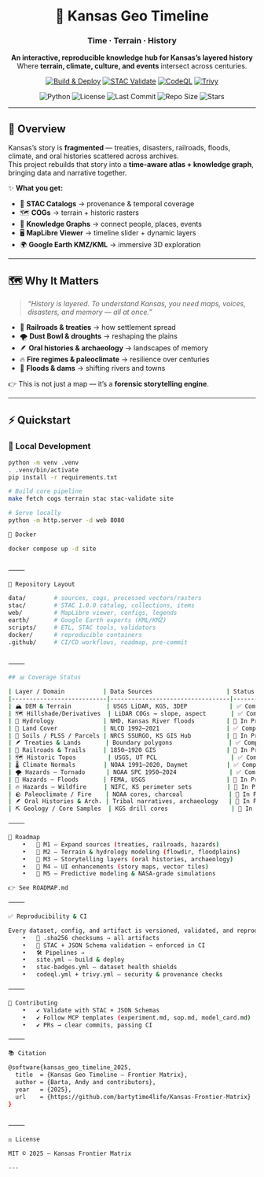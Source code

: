 
<div align="center">

# 🌾 Kansas Geo Timeline  
### **Time · Terrain · History**

**An interactive, reproducible knowledge hub for Kansas’s layered history**  
Where **terrain, climate, culture, and events** intersect across centuries.

[![Build & Deploy](https://github.com/bartytime4life/Kansas-Frontier-Matrix/actions/workflows/site.yml/badge.svg)](https://github.com/bartytime4life/Kansas-Frontier-Matrix/actions/workflows/site.yml)
[![STAC Validate](https://github.com/bartytime4life/Kansas-Frontier-Matrix/actions/workflows/stac-badges.yml/badge.svg)](https://github.com/bartytime4life/Kansas-Frontier-Matrix/actions/workflows/stac-badges.yml)
[![CodeQL](https://github.com/bartytime4life/Kansas-Frontier-Matrix/actions/workflows/codeql.yml/badge.svg)](https://github.com/bartytime4life/Kansas-Frontier-Matrix/actions/workflows/codeql.yml)
[![Trivy](https://github.com/bartytime4life/Kansas-Frontier-Matrix/actions/workflows/trivy.yml/badge.svg)](https://github.com/bartytime4life/Kansas-Frontier-Matrix/actions/workflows/trivy.yml)

![Python](https://img.shields.io/badge/python-3.10%2B-blue.svg?logo=python)
![License](https://img.shields.io/github/license/bartytime4life/Kansas-Frontier-Matrix)
![Last Commit](https://img.shields.io/github/last-commit/bartytime4life/Kansas-Frontier-Matrix)
![Repo Size](https://img.shields.io/github/repo-size/bartytime4life/Kansas-Frontier-Matrix)
![Stars](https://img.shields.io/github/stars/bartytime4life/Kansas-Frontier-Matrix?style=social)

</div>

---

## 🚀 Overview

Kansas’s story is **fragmented** — treaties, disasters, railroads, floods, climate, and oral histories scattered across archives.  
This project rebuilds that story into a **time-aware atlas + knowledge graph**, bringing data and narrative together.

✨ **What you get:**
- 📂 **STAC Catalogs** → provenance & temporal coverage  
- 🗺️ **COGs** → terrain + historic rasters  
- 🧩 **Knowledge Graphs** → connect people, places, events  
- 🖥️ **MapLibre Viewer** → timeline slider + dynamic layers  
- 🌍 **Google Earth KMZ/KML** → immersive 3D exploration  

---

## 🗺 Why It Matters

> *“History is layered. To understand Kansas, you need maps, voices, disasters, and memory — all at once.”*

- 🚂 **Railroads & treaties** → how settlement spread  
- 🌪 **Dust Bowl & droughts** → reshaping the plains  
- 🪶 **Oral histories & archaeology** → landscapes of memory  
- 🔥 **Fire regimes & paleoclimate** → resilience over centuries  
- 🌊 **Floods & dams** → shifting rivers and towns  

👉 This is not just a map — it’s a **forensic storytelling engine**.

---

## ⚡ Quickstart

### 🐍 Local Development

```bash
python -m venv .venv
. .venv/bin/activate
pip install -r requirements.txt

# Build core pipeline
make fetch cogs terrain stac stac-validate site

# Serve locally
python -m http.server -d web 8080

🐳 Docker

docker compose up -d site


⸻

📂 Repository Layout

data/        # sources, cogs, processed vectors/rasters
stac/        # STAC 1.0.0 catalog, collections, items
web/         # MapLibre viewer, configs, legends
earth/       # Google Earth exports (KML/KMZ)
scripts/     # ETL, STAC tools, validators
docker/      # reproducible containers
.github/     # CI/CD workflows, roadmap, pre-commit


⸻

## 📊 Coverage Status

| Layer / Domain           | Data Sources                     | Status              |
|---------------------------|----------------------------------|---------------------|
| 🏔 DEM & Terrain          | USGS LiDAR, KGS, 3DEP            | ✅ Complete         |
| 🗺 Hillshade/Derivatives  | LiDAR COGs → slope, aspect       | ✅ Complete         |
| 🌊 Hydrology              | NHD, Kansas River floods         | 🚧 In Progress      |
| 🌱 Land Cover             | NLCD 1992–2021                   | ✅ Complete         |
| 🧭 Soils / PLSS / Parcels | NRCS SSURGO, KS GIS Hub          | 🚧 In Progress      |
| 🪶 Treaties & Lands       | Boundary polygons                | ✅ Complete (expanding) |
| 🚂 Railroads & Trails     | 1850–1920 GIS                    | 🚧 In Progress      |
| 🗺 Historic Topos         | USGS, UT PCL                     | ✅ Complete         |
| 🌡 Climate Normals        | NOAA 1991–2020, Daymet           | ✅ Complete         |
| 🌪 Hazards — Tornado      | NOAA SPC 1950–2024               | ✅ Complete         |
| 🌊 Hazards — Floods       | FEMA, USGS                       | 🚧 In Progress      |
| 🔥 Hazards — Wildfire     | NIFC, KS perimeter sets          | 🚧 In Progress      |
| 🪨 Paleoclimate / Fire    | NOAA cores, charcoal             | 🚧 In Progress      |
| 🪶 Oral Histories & Arch. | Tribal narratives, archaeology   | 🚧 In Progress      |
| ⛏ Geology / Core Samples  | KGS drill cores                  | 🚧 In Progress      |

⸻

🎯 Roadmap
	•	📌 M1 — Expand sources (treaties, railroads, hazards)
	•	📌 M2 — Terrain & hydrology modeling (flowdir, floodplains)
	•	📌 M3 — Storytelling layers (oral histories, archaeology)
	•	📌 M4 — UI enhancements (story maps, vector tiles)
	•	📌 M5 — Predictive modeling & NASA-grade simulations

👉 See ROADMAP.md

⸻

✅ Reproducibility & CI

Every dataset, config, and artifact is versioned, validated, and reproducible.
	•	🔐 .sha256 checksums → all artifacts
	•	📏 STAC + JSON Schema validation → enforced in CI
	•	🛠 Pipelines →
	•	site.yml — build & deploy
	•	stac-badges.yml — dataset health shields
	•	codeql.yml + trivy.yml — security & provenance checks

⸻

🤝 Contributing
	•	✔️ Validate with STAC + JSON Schemas
	•	✔️ Follow MCP templates (experiment.md, sop.md, model_card.md)
	•	✔️ PRs → clear commits, passing CI

⸻

📚 Citation

@software{kansas_geo_timeline_2025,
  title  = {Kansas Geo Timeline — Frontier Matrix},
  author = {Barta, Andy and contributors},
  year   = {2025},
  url    = {https://github.com/bartytime4life/Kansas-Frontier-Matrix}
}


⸻

⚖️ License

MIT © 2025 — Kansas Frontier Matrix

---
